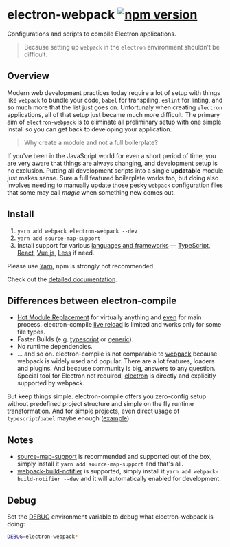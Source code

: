 # electron-webpack [![npm version](https://img.shields.io/npm/v/electron-webpack.svg)](https://yarn.pm/electron-webpack)

Configurations and scripts to compile Electron applications.

> Because setting up `webpack` in the `electron` environment shouldn't be difficult.

## Overview
Modern web development practices today require a lot of setup with things like `webpack` to bundle your code, `babel` for transpiling, `eslint` for linting, and so much more that the list just goes on. Unfortunaly when creating `electron` applications, all of that setup just became much more difficult. The primary aim of `electron-webpack` is to eliminate all preliminary setup with one simple install so you can get back to developing your application.

> Why create a module and not a full boilerplate?

If you've been in the JavaScript world for even a short period of time, you are very aware that things are always changing, and development setup is no exclusion. Putting all development scripts into a single **updatable** module just makes sense. Sure a full featured boilerplate works too, but doing also involves needing to manually update those pesky `webpack` configuration files that some may call *magic* when something new comes out.

## Install

1. `yarn add webpack electron-webpack --dev`
2. `yarn add source-map-support`
3. Install support for various [languages and frameworks](https://webpack.electron.build/languages-and-frameworks) —
[TypeScript](https://webpack.electron.build/languages-and-frameworks#typescript),
[React](https://webpack.electron.build/languages-and-frameworks#react),
[Vue.js](https://webpack.electron.build/languages-and-frameworks#vuejs),
[Less](https://webpack.electron.build/languages-and-frameworks#less) if need.

Please use [Yarn](http://yarnpkg.com/), npm is strongly not recommended.

Check out the [detailed documentation](https://webpack.electron.build).

## Differences between electron-compile

* [Hot Module Replacement](https://webpack.js.org/concepts/hot-module-replacement/) for virtually anything and [even](https://webpack.electron.build/hmr) for main process. electron-compile [live reload](https://github.com/electron/electron-compile#live-reload--hot-module-reloading) is limited and works only for some file types.
* Faster Builds (e.g. [typescript](https://github.com/TypeStrong/ts-loader#faster-builds) or [generic](https://github.com/amireh/happypack)).
* No runtime dependencies.
* ... and so on. electron-compile is not comparable to [webpack](https://webpack.js.org) because webpack is widely used and popular. There are a lot features, loaders and plugins. And because community is big, answers to any question. Special tool for Electron not required, [electron](https://webpack.js.org/configuration/target/#string) is directly and explicitly supported by webpack.

But keep things simple. electron-compile offers you zero-config setup without predefined project structure and simple on the fly runtime transformation. And for simple projects, even direct usage of `typescript`/`babel` maybe enough ([example](https://github.com/develar/onshape-desktop-shell)).

## Notes
* [source-map-support](https://github.com/evanw/node-source-map-support) is recommended and supported out of the box, simply install it `yarn add source-map-support` and that's all.
* [webpack-build-notifier](https://github.com/RoccoC/webpack-build-notifier) is supported, simply install it `yarn add webpack-build-notifier --dev` and it will automatically enabled for development.

## Debug

Set the [DEBUG](https://github.com/visionmedia/debug#windows-note) environment variable to debug what electron-webpack is doing:
```bash
DEBUG=electron-webpack*
```
